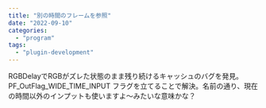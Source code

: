 ```yaml
---
title: "別の時間のフレームを参照"
date: "2022-09-10"
categories: 
  - "program"
tags: 
  - "plugin-development"
---
```


RGBDelayでRGBがズレた状態のまま残り続けるキャッシュのバグを発見。PF\_OutFlag\_WIDE\_TIME\_INPUT フラグを立てることで解決。名前の通り、現在の時間以外のインプットも使いますよ～みたいな意味かな？
